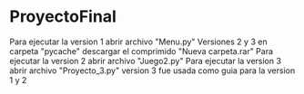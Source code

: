# ProyectoFinal
Para ejecutar la version 1 abrir archivo "Menu.py"
Versiones 2 y 3 en carpeta "pycache" descargar el comprimido "Nueva carpeta.rar"
Para ejecutar la version 2 abrir archivo "Juego2.py"
Para ejecutar la version 3 abrir archivo "Proyecto_3.py"
version 3 fue usada como guia para la version 1 y 2
